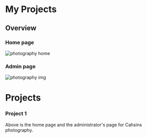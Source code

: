 # My Projects

## Overview
### Home page
![photography home](landing.jpg)
### Admin page
![photography img](cahsins.jpg)

# Projects
### Project 1
Above is the home page and the administrator's page for Cahsins photography.

